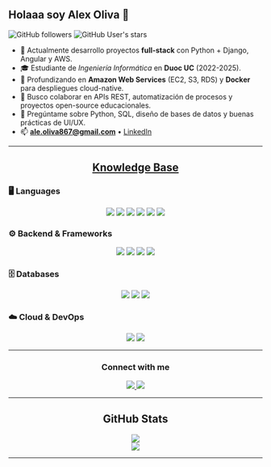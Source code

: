## Holaaa soy **Alex Oliva** 👋  


![GitHub followers](https://img.shields.io/github/followers/alex-oliva?style=social)
![GitHub User's stars](https://img.shields.io/github/stars/alex-oliva?style=social)

- 🔭 Actualmente desarrollo proyectos **full-stack** con Python + Django, Angular y AWS.  
- 🎓 Estudiante de *Ingeniería Informática* en **Duoc UC** (2022-2025).  
- 🌱 Profundizando en **Amazon Web Services** (EC2, S3, RDS) y **Docker** para despliegues cloud-native.  
- 👯 Busco colaborar en APIs REST, automatización de procesos y proyectos open-source educacionales.  
- 💬 Pregúntame sobre Python, SQL, diseño de bases de datos y buenas prácticas de UI/UX.  
- 📫 **ale.oliva867@gmail.com** • [LinkedIn](https://www.linkedin.com/in/alex-oliva-a830a02a1)   

---

<h2 align="center"><u><b>Knowledge Base</b></u></h2>

### 🖥️ Languages
<p align="center">
  <img src="https://img.shields.io/badge/Python-3776AB?style=for-the-badge&logo=python&logoColor=white"/>
  <img src="https://img.shields.io/badge/Java-ED8B00?style=for-the-badge&logo=openjdk&logoColor=white"/>
  <img src="https://img.shields.io/badge/TypeScript-3178C6?style=for-the-badge&logo=typescript&logoColor=white"/>
  <img src="https://img.shields.io/badge/JavaScript-F7DF1E?style=for-the-badge&logo=javascript&logoColor=black"/>
  <img src="https://img.shields.io/badge/HTML5-E34F26?style=for-the-badge&logo=html5&logoColor=white"/>
  <img src="https://img.shields.io/badge/CSS3-1572B6?style=for-the-badge&logo=css3&logoColor=white"/>
</p>

### ⚙️ Backend & Frameworks
<p align="center">
  <img src="https://img.shields.io/badge/Django-092E20?style=for-the-badge&logo=django&logoColor=white"/>
  <img src="https://img.shields.io/badge/Node.js-339933?style=for-the-badge&logo=node.js&logoColor=white"/>
  <img src="https://img.shields.io/badge/Angular-DD0031?style=for-the-badge&logo=angular&logoColor=white"/>
  <img src="https://img.shields.io/badge/React-20232A?style=for-the-badge&logo=react&logoColor=61DAFB"/>
</p>

### 🗄️ Databases
<p align="center">
  <img src="https://img.shields.io/badge/PostgreSQL-4169E1?style=for-the-badge&logo=postgresql&logoColor=white"/>
  <img src="https://img.shields.io/badge/MySQL-005C84?style=for-the-badge&logo=mysql&logoColor=white"/>
  <img src="https://img.shields.io/badge/SQLite-003B57?style=for-the-badge&logo=sqlite&logoColor=white"/>
</p>

### ☁️ Cloud & DevOps
<p align="center">
  <img src="https://img.shields.io/badge/AWS-232F3E?style=for-the-badge&logo=amazon-aws&logoColor=white"/>
  <img src="https://img.shields.io/badge/Git-F05032?style=for-the-badge&logo=git&logoColor=white"/>
</p>

---

<h3 align="center">Connect with me</h3>

<p align="center">
  <a href="mailto:ale.oliva867@gmail.com">
    <img src="https://img.shields.io/badge/Gmail-EA4335?style=for-the-badge&logo=gmail&logoColor=white"/>
  </a>
  <a href="https://www.linkedin.com/in/alex-oliva-a830a02a1">
    <img src="https://img.shields.io/badge/LinkedIn-0A66C2?style=for-the-badge&logo=linkedin&logoColor=white"/>
  </a>
</p>

---

<div align="center">
  <h2>GitHub Stats</h2>
  <img src="https://github-readme-stats.vercel.app/api?username=alex-oliva&show_icons=true&theme=gruvbox&hide_border=true"/>
  <br/>
  <img src="https://github-readme-streak-stats.herokuapp.com/?user=alex-oliva&theme=gruvbox"/>
</div>

---

